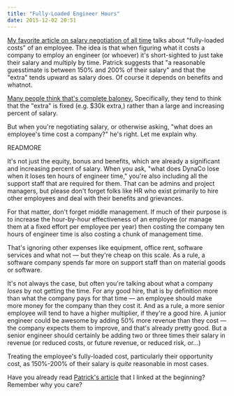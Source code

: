 ```yaml
---
title: "Fully-Loaded Engineer Hours"
date: 2015-12-02 20:51
---
```


<a href="http://www.kalzumeus.com/2012/01/23/salary-negotiation/"
target="_blank">My favorite article on salary negotiation of all
time</a> talks about "fully-loaded costs" of an employee. The idea is
that when figuring what it costs a company to employ an engineer (or
whoever) it's short-sighted to just take their salary and multiply by
time. Patrick suggests that &quot;a reasonable guesstimate is between
150% and 200% of their salary&quot; and that the "extra" tends upward
as salary does. Of course it depends on benefits and whatnot.

<a href="https://www.quora.com/What-is-the-mean-cost-per-year-for-a-software-engineer-in-Silicon-Valley">Many
people think that's complete baloney.</a> Specifically, they tend to
think that the "extra" is fixed (e.g. $30k extra,) rather than a large and increasing
percent of salary.

But when you're negotiating salary, or otherwise asking, "what does
an employee's time cost a company?" he's right. Let me explain why.

READMORE

It's not just the equity, bonus and benefits, which are already a
significant and increasing percent of salary. When you ask,
"what does DynaCo lose when it loses ten hours of engineer time,"
you're also including all the support staff that are required
for them. That can be admins and project managers, but please don't
forget folks like HR who exist primarily to hire other employees
and deal with their benefits and grievances.

For that matter, don't forget middle management. If much of their
purpose is to increase the hour-by-hour effectiveness of an employee
(or manage them at a fixed effort per employee per year) then costing
the company ten hours of engineer time is also costing a chunk of
management time.

That's ignoring other expenses like equipment, office rent, software
services and what not &mdash; but they're cheap on this scale. As a
rule, a software company spends far more on support staff than on
material goods or software.

It's not always the case, but often you're talking about what a
company <i>loses</i> by not getting the time. For any good hire, that is by
definition more than what the company pays for that time &mdash; an
employee should make more money for the company than they cost it. And
as a rule, a more senior employee will tend to have a higher
multiplier, if they're a good hire. A junior engineer could be awesome
by adding 50% more revenue than they cost &mdash; the company expects
them to improve, and that's already pretty good. But a senior engineer
should certainly be adding two or three times their salary in revenue
(or reduced costs, or future revenue, or reduced risk, or...)

Treating the employee's fully-loaded cost, particularly their opportunity
cost, as 150%-200% of their salary is <i>quite</i> reasonable in most cases.

Have you already read <a
href="http://www.kalzumeus.com/2012/01/23/salary-negotiation/"
target="_blank">Patrick's article</a> that I linked at the beginning?
Remember why you care?

